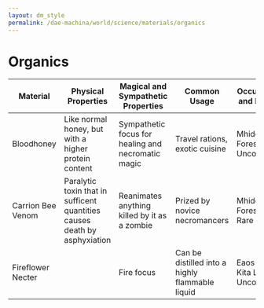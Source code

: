 ```yaml
---
layout: dm_style
permalink: /dae-machina/world/science/materials/organics
---
```


# Organics

| Material         | Physical Properties                                                       | Magical and Sympathetic Properties                             | Common Usage                | Occurence and Rarity    | 
|------------------|---------------------------------------------------------------------------|----------------------------------------------------------------|-----------------------------|-------------------------|
| Bloodhoney       | Like normal honey, but with a higher protein content                      | Sympathetic focus for healing and necromatic magic          | Travel rations, exotic cuisine | Mhidda Forests - Uncommon |
| Carrion Bee Venom | Paralytic toxin that in sufficent quantities causes death by asphyxiation | Reanimates anything killed by it as a zombie                | Prized by novice necromancers | Mhidda Forests - Rare   |
| Fireflower Necter |                                                                          | Fire focus                            | Can be distilled into a highly flammable liquid | Eaos and Kita Lau - Uncommon |